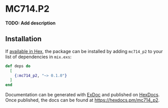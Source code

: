 # MC714.P2

**TODO: Add description**

## Installation

If [available in Hex](https://hex.pm/docs/publish), the package can be installed
by adding `mc714_p2` to your list of dependencies in `mix.exs`:

```elixir
def deps do
  [
    {:mc714_p2, "~> 0.1.0"}
  ]
end
```

Documentation can be generated with [ExDoc](https://github.com/elixir-lang/ex_doc)
and published on [HexDocs](https://hexdocs.pm). Once published, the docs can
be found at <https://hexdocs.pm/mc714_p2>.


